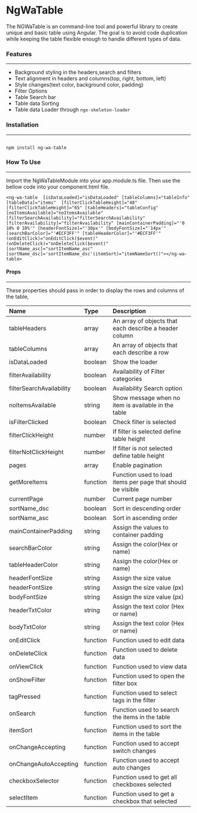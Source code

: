 # NgWaTable

The NGWaTable is an command-line tool and powerful library to create unique and basic table using Angular. The goal is to avoid code duplication while keeping the table flexible enough to handle different types of data.

### Features
---

- Background styling in the headers,search and filters
- Text alignment in headers and columns(top, right, bottom, left)
- Style changes(text color, background color, padding)
- Filter Options
- Table Search bar
- Table data Sorting
- Table data Loader through ``ngx-skeleton-loader``

### Installation
---
```code

npm install ng-wa-table

```

### How To Use
---
Import the NgWaTableModule into your app.module.ts file. Then use the bellow code into your component.html file.

```code
<ng-wa-table  [isDataLoaded]="isDataLoaded" [tableColumns]="tableInfo" [tableData]="items"  [filterClickTableHeight]="48"  [filterClickTableHeight]="65" [tableHeaders]="tableConfig" [noItemsAvailable]="noItemsAvailable" [filterSearchAvailability]="filterSearchAvailability" [filterAvailability]="filterAvailability" [mainContainerPadding]="'0 10% 0 10%'" [headerFontSize]="'30px'" [bodyFontSize]="'14px'" [searchBarColor]="'#ECF3FF'" [tableHeaderColor]="'#ECF3FF'" (onEditClick)="onEditClick($event)" (onDeleteClick)="onDeleteClick($event)" [sortName_asc]="sortItemName_asc" [sortName_dsc]='sortItemName_dsc'(itemSort)="itemNameSort()"></ng-wa-table>

```

#### Props
---
These properties should pass in order to display the rows and columns of the table,

| Name                    | Type          | Description                                                         |
| :---                    |    :---       |       :-------------                                                |
| tableHeaders            | array         | An array of objects that each describe a header column              |
| tableColumns            | array         | An array of objects that each describe a row                        |
| isDataLoaded            | boolean       | Show the loader                                                     |
| filterAvailability      | boolean       | Availability of Filter categories                                   |
| filterSearchAvailability| boolean       | Availability Search option                                          |
| noItemsAvailable        | string        |     Show message when no item is available in the table             |
| isFilterClicked         | boolean       |         Check filter is selected                                    |
| filterClickHeight       | number        |         If filter is selected define table height                   |
| filterNotClickHeight    | number        |    If filter is not selected define table height                    |
| pages                   | array         |    Enable pagination                                                |
| getMoreItems            | function      |    Function used to load items per page that should be visible      |
| currentPage             | number        |    Current page number                                              |
| sortName_dsc            | boolean       |    Sort in descending order                                         |
| sortName_asc            | boolean       |   Sort in ascending order                                           |
| mainContainerPadding    | string        |   Assign the values to container padding                            |
| searchBarColor          | string        |   Assign the color(Hex or name)                                     |
| tableHeaderColor        | string        |   Assign the color(Hex or name)                                     |
| headerFontSize          | string        |   Assign the size value                                             |
| headerFontSize          | string        |   Assign the size value (px)                                        |
| bodyFontSize            | string        |   Assign the size value (px)                                        |
| headerTxtColor          | string        |   Assign the text color (Hex or name)                               |
| bodyTxtColor            | string        |   Assign the text color (Hex or name)                               |
| onEditClick             | function      |   Function used to edit data                                        |
| onDeleteClick           | function      |   Function used to delete data                                      |
| onViewClick             | function      |   Function used to view data                                        |
| onShowFilter            | function      |   Function used to open the filter box                              |
| tagPressed              | function      |   Function used to select tags in the filter                        |
| onSearch                | function      |   Function used to search the items in the table                    |
| itemSort                | function      |   Function used to sort the items in the table                      |
| onChangeAccepting       | function      |   Function used to accept switch changes                            |
| onChangeAutoAccepting   | function      |   Function used to accept auto changes                              |
| checkboxSelector        | function      |   Function used to get all checkboxes selected                      |
| selectItem              | function      |   Function used to get a checkbox that selected                     |

 

